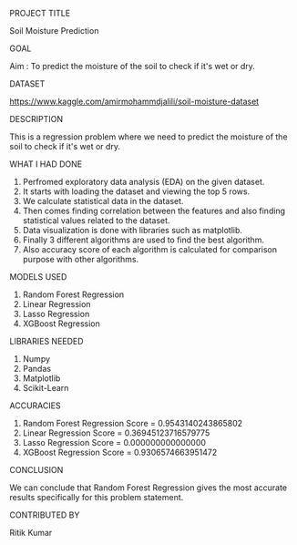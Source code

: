 PROJECT TITLE

Soil Moisture Prediction

GOAL

Aim : To predict the moisture of the soil to check if it's wet or dry.

DATASET

https://www.kaggle.com/amirmohammdjalili/soil-moisture-dataset

DESCRIPTION

This is a regression problem where we need to predict the moisture of the soil to check if it's wet or dry.

WHAT I HAD DONE

1. Perfromed exploratory data analysis (EDA) on the given dataset.
2. It starts with loading the dataset and viewing the top 5 rows.
3. We calculate statistical data in the dataset.
4. Then comes finding correlation between the features and also finding statistical values related to the dataset.
5. Data visualization is done with libraries such as matplotlib.
6. Finally 3 different algorithms are used to find the best algorithm.
7. Also accuracy score of each algorithm is calculated for comparison purpose with other algorithms.

MODELS USED

1. Random Forest Regression
2. Linear Regression
3. Lasso Regression 
4. XGBoost Regression

LIBRARIES NEEDED

1. Numpy
2. Pandas
3. Matplotlib
4. Scikit-Learn

ACCURACIES

1. Random Forest Regression Score = 0.9543140243865802
2. Linear Regression Score = 0.36945123716579775
3. Lasso Regression Score = 0.000000000000000
4. XGBoost Regression Score = 0.9306574663951472

CONCLUSION

We can conclude that Random Forest Regression gives the most accurate results specifically for this problem statement.

CONTRIBUTED BY

Ritik Kumar